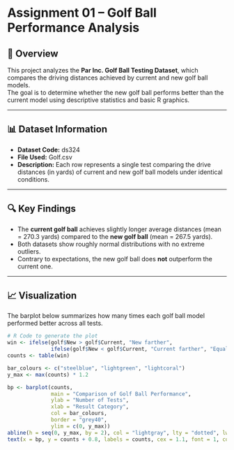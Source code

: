 # Assignment 01 – Golf Ball Performance Analysis

## 📘 Overview
This project analyzes the **Par Inc. Golf Ball Testing Dataset**, which compares the driving distances achieved by current and new golf ball models.  
The goal is to determine whether the new golf ball performs better than the current model using descriptive statistics and basic R graphics.

---

## 📊 Dataset Information
- **Dataset Code:** ds324  
- **File Used:** Golf.csv  
- **Description:** Each row represents a single test comparing the drive distances (in yards) of current and new golf ball models under identical conditions.  

---

## 🔍 Key Findings
- The **current golf ball** achieves slightly longer average distances (mean = 270.3 yards) compared to the **new golf ball** (mean = 267.5 yards).  
- Both datasets show roughly normal distributions with no extreme outliers.  
- Contrary to expectations, the new golf ball does **not** outperform the current one.  

---

## 📈 Visualization
The barplot below summarizes how many times each golf ball model performed better across all tests.

```r
# R Code to generate the plot
win <- ifelse(golf$New > golf$Current, "New farther",
              ifelse(golf$New < golf$Current, "Current farther", "Equal"))
counts <- table(win)

bar_colours <- c("steelblue", "lightgreen", "lightcoral")
y_max <- max(counts) * 1.2

bp <- barplot(counts,
              main = "Comparison of Golf Ball Performance",
              ylab = "Number of Tests",
              xlab = "Result Category",
              col = bar_colours,
              border = "grey40",
              ylim = c(0, y_max))
abline(h = seq(0, y_max, by = 2), col = "lightgray", lty = "dotted", lwd = 0.8)
text(x = bp, y = counts + 0.8, labels = counts, cex = 1.1, font = 1, col = "black")
